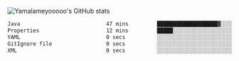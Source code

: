 ![Yamalameyooooo's GitHub stats](https://github-readme-stats.vercel.app/api?username=yamalameyooooo&theme=transparent&show_icons=true\&show=reviews,discussions_started,discussions_answered,prs_merged,prs_merged_percentage)

<!--START_SECTION:waka-->

```txt
Java                           47 mins         ███████████████████▓░░░░░   78.58 %
Properties                     12 mins         █████░░░░░░░░░░░░░░░░░░░░   20.57 %
YAML                           0 secs          ░░░░░░░░░░░░░░░░░░░░░░░░░   00.31 %
GitIgnore file                 0 secs          ░░░░░░░░░░░░░░░░░░░░░░░░░   00.27 %
XML                            0 secs          ░░░░░░░░░░░░░░░░░░░░░░░░░   00.24 %
```

<!--END_SECTION:waka-->
